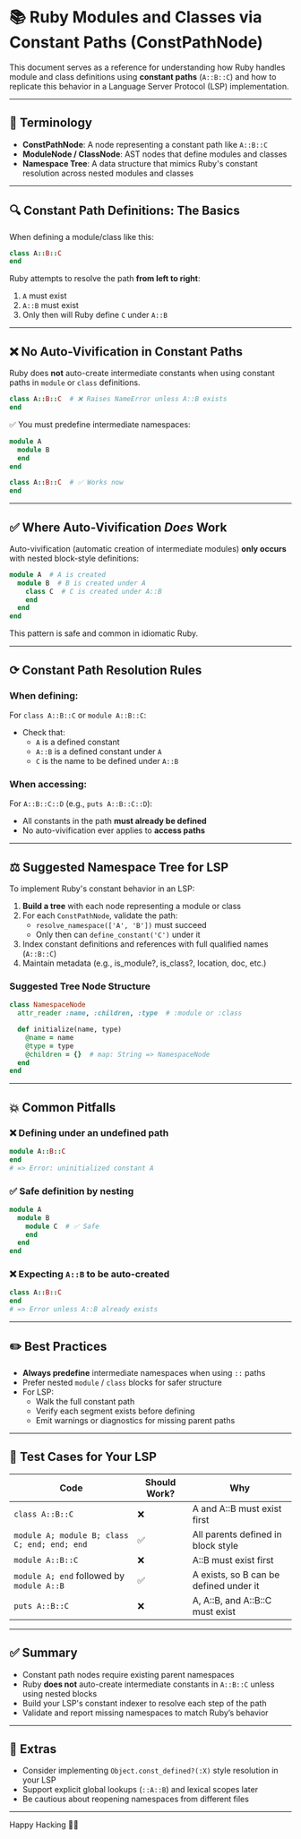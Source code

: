# 📚 Ruby Modules and Classes via Constant Paths (ConstPathNode)

This document serves as a reference for understanding how Ruby handles module and class definitions using **constant paths** (`A::B::C`) and how to replicate this behavior in a Language Server Protocol (LSP) implementation.

---

## 📌 Terminology

- **ConstPathNode**: A node representing a constant path like `A::B::C`
- **ModuleNode / ClassNode**: AST nodes that define modules and classes
- **Namespace Tree**: A data structure that mimics Ruby's constant resolution across nested modules and classes

---

## 🔍 Constant Path Definitions: The Basics

When defining a module/class like this:

```ruby
class A::B::C
end
```

Ruby attempts to resolve the path **from left to right**:

1. `A` must exist
2. `A::B` must exist
3. Only then will Ruby define `C` under `A::B`

---

## ❌ No Auto-Vivification in Constant Paths

Ruby does **not** auto-create intermediate constants when using constant paths in `module` or `class` definitions.

```ruby
class A::B::C  # ❌ Raises NameError unless A::B exists
end
```

✅ You must predefine intermediate namespaces:

```ruby
module A
  module B
  end
end

class A::B::C  # ✅ Works now
end
```

---

## ✅ Where Auto-Vivification *Does* Work

Auto-vivification (automatic creation of intermediate modules) **only occurs** with nested block-style definitions:

```ruby
module A  # A is created
  module B  # B is created under A
    class C  # C is created under A::B
    end
  end
end
```

This pattern is safe and common in idiomatic Ruby.

---

## ⟳ Constant Path Resolution Rules

### When defining:

For `class A::B::C` or `module A::B::C`:

- Check that:
  - `A` is a defined constant
  - `A::B` is a defined constant under `A`
  - `C` is the name to be defined under `A::B`

### When accessing:

For `A::B::C::D` (e.g., `puts A::B::C::D`):

- All constants in the path **must already be defined**
- No auto-vivification ever applies to **access paths**

---

## ⚖️ Suggested Namespace Tree for LSP

To implement Ruby's constant behavior in an LSP:

1. **Build a tree** with each node representing a module or class
2. For each `ConstPathNode`, validate the path:
   - `resolve_namespace(['A', 'B'])` must succeed
   - Only then can `define_constant('C')` under it
3. Index constant definitions and references with full qualified names (`A::B::C`)
4. Maintain metadata (e.g., is_module?, is_class?, location, doc, etc.)

### Suggested Tree Node Structure

```ruby
class NamespaceNode
  attr_reader :name, :children, :type  # :module or :class

  def initialize(name, type)
    @name = name
    @type = type
    @children = {}  # map: String => NamespaceNode
  end
end
```

---

## 💥 Common Pitfalls

### ❌ Defining under an undefined path

```ruby
module A::B::C
end
# => Error: uninitialized constant A
```

### ✅ Safe definition by nesting

```ruby
module A
  module B
    module C  # ✅ Safe
    end
  end
end
```

### ❌ Expecting `A::B` to be auto-created

```ruby
class A::B::C
end
# => Error unless A::B already exists
```

---

## ✏️ Best Practices

- **Always predefine** intermediate namespaces when using `::` paths
- Prefer nested `module` / `class` blocks for safer structure
- For LSP:
  - Walk the full constant path
  - Verify each segment exists before defining
  - Emit warnings or diagnostics for missing parent paths

---

## 🔪 Test Cases for Your LSP

| Code                                             | Should Work? | Why                                  |
|--------------------------------------------------|--------------|---------------------------------------|
| `class A::B::C`                                  | ❌           | A and A::B must exist first           |
| `module A; module B; class C; end; end; end`     | ✅           | All parents defined in block style    |
| `module A::B::C`                                  | ❌           | A::B must exist first                 |
| `module A; end` followed by `module A::B`        | ✅           | A exists, so B can be defined under it|
| `puts A::B::C`                                   | ❌           | A, A::B, and A::B::C must exist       |

---

## ✅ Summary

- Constant path nodes require existing parent namespaces
- Ruby **does not** auto-create intermediate constants in `A::B::C` unless using nested blocks
- Build your LSP's constant indexer to resolve each step of the path
- Validate and report missing namespaces to match Ruby’s behavior

---

## 📌 Extras

- Consider implementing `Object.const_defined?(:X)` style resolution in your LSP
- Support explicit global lookups (`::A::B`) and lexical scopes later
- Be cautious about reopening namespaces from different files

---

Happy Hacking 🔧💫

